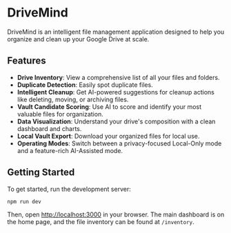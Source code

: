 # DriveMind

DriveMind is an intelligent file management application designed to help you organize and clean up your Google Drive at scale.

## Features

- **Drive Inventory**: View a comprehensive list of all your files and folders.
- **Duplicate Detection**: Easily spot duplicate files.
- **Intelligent Cleanup**: Get AI-powered suggestions for cleanup actions like deleting, moving, or archiving files.
- **Vault Candidate Scoring**: Use AI to score and identify your most valuable files for organization.
- **Data Visualization**: Understand your drive's composition with a clean dashboard and charts.
- **Local Vault Export**: Download your organized files for local use.
- **Operating Modes**: Switch between a privacy-focused Local-Only mode and a feature-rich AI-Assisted mode.

## Getting Started

To get started, run the development server:

```bash
npm run dev
```

Then, open [http://localhost:3000](http://localhost:3000) in your browser. The main dashboard is on the home page, and the file inventory can be found at `/inventory`.
